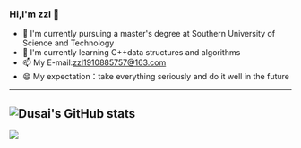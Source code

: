 ### Hi,I'm zzl 👋
- 🔭 I'm currently pursuing a master's degree at Southern University of Science and Technology
- 🌱 I'm currently learning C++data structures and algorithms
- 📫 My E-mail:[zzl1910885757@163.com](mailto:zzl1910885757@163.com)
- 😄 My expectation：take everything seriously and do it well in the future
----
![Dusai's GitHub stats](https://github-readme-stats.vercel.app/api?username=zzl20000307&show_icons=true&theme=transparent&hide=prs)
----
![](https://img.shields.io/badge/dynamic/json?url=https%3A%2F%2Fapi.github-star-counter.workers.dev%2Fuser%2Fzll20000307&query=stars&suffix=%20stars&logo=Github&label=Github)
